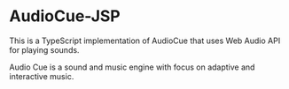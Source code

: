 AudioCue-JSP
============

This is a TypeScript implementation of AudioCue that uses Web Audio API for playing sounds.

Audio Cue is a sound and music engine with focus on adaptive and interactive music.
